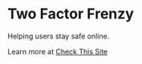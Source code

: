 # Two Factor Frenzy

Helping users stay safe online.

Learn more at [Check This Site](http://www.checkthis.site) 
